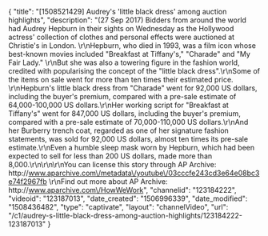 {
    "title": "[1508521429] Audrey's 'little black dress' among auction highlights",
    "description": "(27 Sep 2017) Bidders from around the world had Audrey Hepburn in their sights on Wednesday as the Hollywood actress' collection of clothes and personal effects were auctioned at Christie's in London. \r\nHepburn, who died in 1993, was a film icon whose best-known movies included \"Breakfast at Tiffany's,\" \"Charade\" and \"My Fair Lady.\" \r\nBut she was also a towering figure in the fashion world, credited with popularising the concept of the \"little black dress\".\r\nSome of the items on sale went for more than ten times their estimated price. \r\nHepburn's little black dress from \"Charade\" went for 92,000 US dollars, including the buyer's premium, compared with a pre-sale estimate of 64,000-100,000 US dollars.\r\nHer working script for \"Breakfast at Tiffany's\" went for 847,000 US dollars, including the buyer's premium, compared with a pre-sale estimate of 70,000-110,000 US dollars.\r\nAnd her Burberry trench coat, regarded as one of her signature fashion statements, was sold for 92,000 US dollars, almost ten times its pre-sale estimate.\r\nEven a humble sleep mask worn by Hepburn, which had been expected to sell for less than 200 US dollars, made more than 8,000.\r\n\r\n\r\nYou can license this story through AP Archive: http:\/\/www.aparchive.com\/metadata\/youtube\/03cccfe243cd3e64e08bc3e74f2967fb \r\nFind out more about AP Archive: http:\/\/www.aparchive.com\/HowWeWork",
    "channelid": "123184222",
    "videoid": "123187013",
    "date_created": "1506996339",
    "date_modified": "1508436482",
    "type": "captivate",
    "layout": "channelVideo",
    "url": "\/c1\/audrey-s-little-black-dress-among-auction-highlights\/123184222-123187013"
}